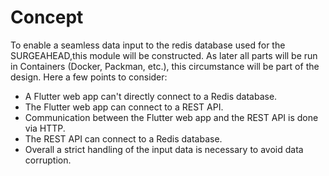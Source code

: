 # Concept

To enable a seamless data input to the redis database used for the SURGEAHEAD,this module will be constructed.
As later all parts will be run in Containers (Docker, Packman, etc.), this circumstance will be part of the design.
Here a few points to consider:

* A Flutter web app can't directly connect to a Redis database.
* The Flutter web app can connect to a REST API.
* Communication between the Flutter web app and the REST API is done via HTTP.
* The REST API can connect to a Redis database.
* Overall a strict handling of the input data is necessary to avoid data corruption.
